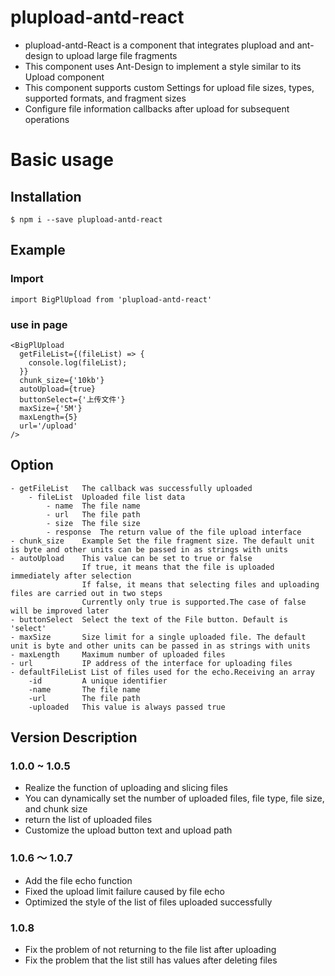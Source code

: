 # plupload-antd-react

- plupload-antd-React is a component that integrates plupload and ant-design to upload large file fragments
- This component uses Ant-Design to implement a style similar to its Upload component
- This component supports custom Settings for upload file sizes, types, supported formats, and fragment sizes
- Configure file information callbacks after upload for subsequent operations


# Basic usage

## Installation

```
$ npm i --save plupload-antd-react
```

## Example

### Import

```
import BigPlUpload from 'plupload-antd-react'
```

### use in page

```
<BigPlUpload
  getFileList={(fileList) => {
    console.log(fileList);
  }}
  chunk_size={'10kb'}
  autoUpload={true}
  buttonSelect={'上传文件'}
  maxSize={'5M'}
  maxLength={5}
  url='/upload'
/>

```

## Option

```
- getFileList   The callback was successfully uploaded
    - fileList  Uploaded file list data
        - name  The file name
        - url   The file path
        - size  The file size
        - response  The return value of the file upload interface
- chunk_size    Example Set the file fragment size. The default unit is byte and other units can be passed in as strings with units
- autoUpload    This value can be set to true or false
                If true, it means that the file is uploaded immediately after selection
                If false, it means that selecting files and uploading files are carried out in two steps
                Currently only true is supported.The case of false will be improved later
- buttonSelect  Select the text of the File button. Default is 'select'
- maxSize       Size limit for a single uploaded file. The default unit is byte and other units can be passed in as strings with units
- maxLength     Maximum number of uploaded files
- url           IP address of the interface for uploading files
- defaultFileList List of files used for the echo.Receiving an array
    -id         A unique identifier
    -name       The file name
    -url        The file path
    -uploaded   This value is always passed true
```

## Version Description

### 1.0.0 ~ 1.0.5

- Realize the function of uploading and slicing files
- You can dynamically set the number of uploaded files, file type, file size, and chunk size
- return the list of uploaded files
- Customize the upload button text and upload path

### 1.0.6 ～ 1.0.7

- Add the file echo function
- Fixed the upload limit failure caused by file echo
- Optimized the style of the list of files uploaded successfully

### 1.0.8

- Fix the problem of not returning to the file list after uploading
- Fix the problem that the list still has values after deleting files

